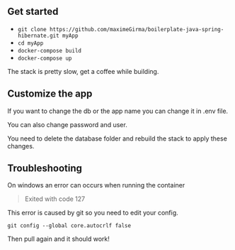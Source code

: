 ## Get started

- `git clone https://github.com/maximeGirma/boilerplate-java-spring-hibernate.git myApp`
- `cd myApp`
- `docker-compose build`
- `docker-compose up`

The stack is pretty slow, get a coffee while building.

## Customize the app

If you want to change the db or the app name you can change it in .env file.


You can also change password and user. 


You need to delete the database folder and rebuild the stack to apply these changes.


## Troubleshooting

On windows an error can occurs when running the container

>Exited with code 127 

This error is caused by git so you need to edit your config. 

`git config --global core.autocrlf false`

Then pull again and it should work!